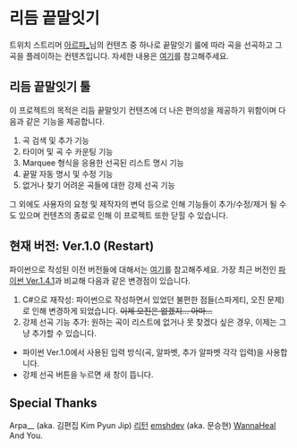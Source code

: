 # 리듬 끝말잇기
트위치 스트리머 [아르파_](https://www.twitch.tv/arpa__)님의 컨텐츠 중 하나로 끝말잇기 룰에 따라 곡을 선곡하고 그 곡을 플레이하는 컨텐츠입니다.
자세한 내용은 [여기](https://tgd.kr/s/arpa__/65703090)를 참고해주세요.
## 리듬 끝말잇기 툴
이 프로젝트의 목적은 리듬 끝말잇기 컨텐츠에 더 나은 편의성을 제공하기 위함이며 다음과 같은 기능을 제공합니다.
1. 곡 검색 및 추가 기능
2. 타이머 및 곡 수 카운팅 기능
3. Marquee 형식을 응용한 선곡된 리스트 명시 기능
4. 끝말 자동 명시 및 수정 기능
5. 없거나 찾기 어려운 곡들에 대한 강제 선곡 기능

그 외에도 사용자의 요청 및 제작자의 변덕 등으로 인해 기능들이 추가/수정/제거 될 수도 있으며 컨텐츠의 종료로 인해 이 프로젝트 또한 닫힐 수 있습니다.
## 현재 버전: Ver.1.0 (Restart)
파이썬으로 작성된 이전 버전들에 대해서는 [여기](https://github.com/smh0505/rhythm_relay)를 참고해주세요.
가장 최근 버전인 [파이썬 Ver.1.4.1](https://github.com/smh0505/rhythm_relay/releases/tag/v.1.4.1)과 비교해 다음과 같은 변경점이 있습니다.
1. C#으로 재작성: 파이썬으로 작성하면서 있었던 불편한 점들(스파게티, 오진 문제)로 인해 변경하게 되었습니다. ~~이제 오진은 없겠지... 아마...~~
2. 강제 선곡 기능 추가: 원하는 곡이 리스트에 없거나 못 찾겠다 싶은 경우, 이제는 그냥 추가할 수 있습니다.
  - 파이썬 Ver.1.0에서 사용된 입력 방식(곡, 알파벳, 추가 알파벳 각각 입력)을 사용합니다.
  - 강제 선곡 버튼을 누르면 새 창이 뜹니다.
## Special Thanks
Arpa__ (aka. 김편집 Kim Pyun Jip)
[리턴](https://tgd.kr/s/arpa__/65506840)
[emshdev](https://github.com/smh0505/rhythm_relay/issues/1) (aka. 문승현)
[WannaHeal](https://github.com/smh0505/rhythm_relay/pull/2)
And You.
